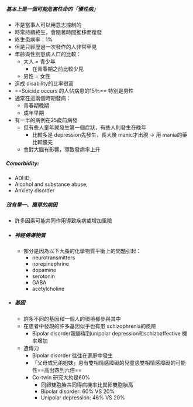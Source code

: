 ##### 基本上是一個可能危害性命的「慢性病」
- 不是當事人可以用意志控制的
- 時常持續終生，會隨著時間推移而復發
- 終生患病率：1%
- 但是只經歷過一次發作的人非常罕見
- 年齡與性別患病人口的比較：
	- 大人 = 青少年
		- 在青春期之前比較少見
	- 男性 = 女性
- 造成 disability的比率很高
- ==Suicide occurs 的人佔病患的15％== 特別是男性
- 通常在這兩個時期發病：
	- 青春期晚期
	- 成年早期
- 有一半的病例在25歲前病發
	- 但有些人童年就發生第一個症狀，有些人則發生在晚年
		- 比較多是 depression先發生，長大後 manic才出現 -> 用 mania的藥比較優先
	- 會對大腦有影響，導致發病率上升

##### Comorbidity:
- ADHD,
- Alcohol and substance abuse,
- Anxiety disorder

##### 沒有單一、簡單的病因
- 許多因素可能共同作用導致疾病或增加風險
- ##### 神經傳導物質
	- 部分是因為以下大腦的化學物質平衡上的問題引起：
		- neurotransmitters
		- norepinephrine
		- dopamine
		- serotonin
		- GABA
		- acetylcholine
- ##### 基因
	- 許多不同的基因和一個人的環境都參與其中
	- 在患者中發現的許多基因似乎也有患 schizophrenia的風險
		- Bipolar disorder親屬得到unipolar depression和schizoaffective 機率增加
	- 遺傳力
		- Bipolar disorder 往往在家庭中發生
		- 「父母或兄弟姐妹」患有雙相情感障礙的兒童患雙相情感障礙的可能性==高出四到六倍==
		- Co-twin 研究大約是60%
			- 同卵雙胞胎共同得病機率比異卵雙胞胎高
			- Bipolar disorder: 60% VS 20% 
			- Unipolar depression: 46% VS 20%